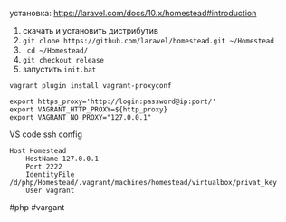 установка: https://laravel.com/docs/10.x/homestead#introduction
1. скачать и установить дистрибутив
2. `git clone https://github.com/laravel/homestead.git ~/Homestead`
3. ` cd ~/Homestead/`
4. `git checkout release`
5. запустить `init.bat`




```
vagrant plugin install vagrant-proxyconf

export https_proxy='http://login:password@ip:port/' 
export VAGRANT_HTTP_PROXY=${http_proxy} 
export VAGRANT_NO_PROXY="127.0.0.1"
```

VS code ssh config
```
Host Homestead
    HostName 127.0.0.1
    Port 2222
    IdentityFile /d/php/Homestead/.vagrant/machines/homestead/virtualbox/privat_key
    User vagrant
```



#php #vargant



